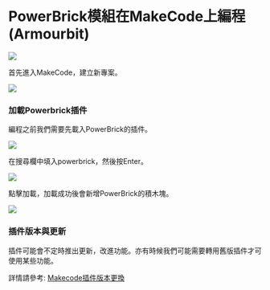 # PowerBrick模組在MakeCode上編程(Armourbit)

![](https://kittenbothk.readthedocs.io/en/latest/\_images/mcbanner13.png)

首先進入MakeCode，建立新專案。

![](https://kittenbothk.readthedocs.io/en/latest/\_images/02\_011.png)

### 加載Powerbrick插件

編程之前我們需要先載入PowerBrick的插件。

![](https://kittenbothk.readthedocs.io/en/latest/\_images/editor13.png)

在搜尋欄中填入powerbrick，然後按Enter。

![](https://kittenbothk.readthedocs.io/en/latest/\_images/powerbrick\_search.png)

點擊加載，加載成功後會新增PowerBrick的積木塊。

![](https://kittenbothk.readthedocs.io/en/latest/\_images/02\_031.png)

### 插件版本與更新

插件可能會不定時推出更新，改進功能。亦有時候我們可能需要轉用舊版插件才可使用某些功能。

詳情請參考: [Makecode插件版本更換](../../makecode/makecodeextupdate.md)
